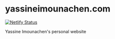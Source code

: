 # yassineimounachen.com

[![Netlify Status](https://api.netlify.com/api/v1/badges/9d35a10f-73bc-4360-ba3d-2ab1bab2f402/deploy-status)](https://app.netlify.com/sites/yassineimounachen-com/deploys)

Yassine Imounachen's personal website
